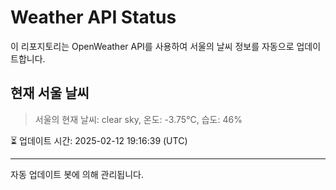 
# Weather API Status

이 리포지토리는 OpenWeather API를 사용하여 서울의 날씨 정보를 자동으로 업데이트합니다.

## 현재 서울 날씨
> 서울의 현재 날씨: clear sky, 온도: -3.75°C, 습도: 46%

⏳ 업데이트 시간: 2025-02-12 19:16:39 (UTC)

---
자동 업데이트 봇에 의해 관리됩니다.

